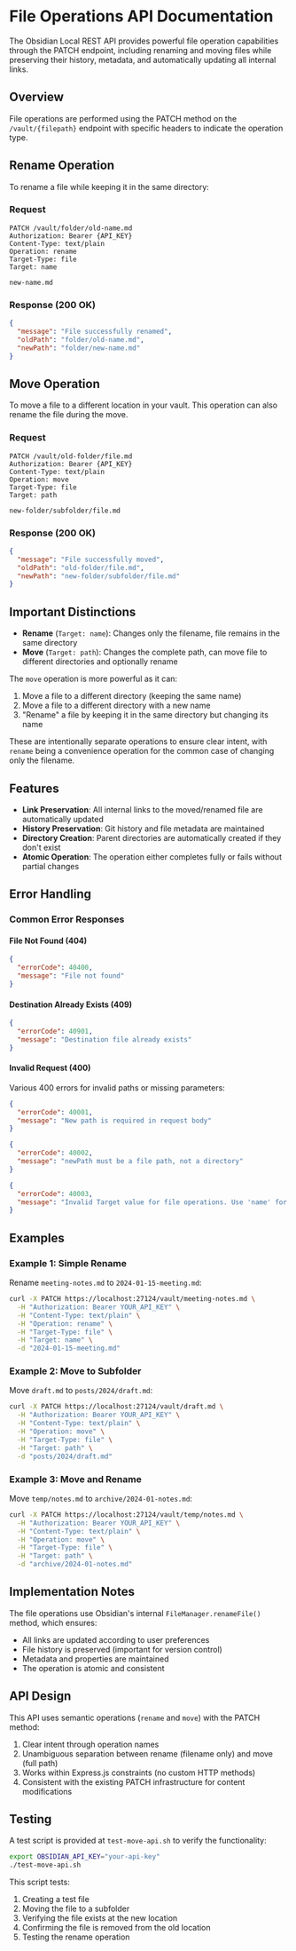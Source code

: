 # File Operations API Documentation

The Obsidian Local REST API provides powerful file operation capabilities through the PATCH endpoint, including renaming and moving files while preserving their history, metadata, and automatically updating all internal links.

## Overview

File operations are performed using the PATCH method on the `/vault/{filepath}` endpoint with specific headers to indicate the operation type.

## Rename Operation

To rename a file while keeping it in the same directory:

### Request
```http
PATCH /vault/folder/old-name.md
Authorization: Bearer {API_KEY}
Content-Type: text/plain
Operation: rename
Target-Type: file
Target: name

new-name.md
```

### Response (200 OK)
```json
{
  "message": "File successfully renamed",
  "oldPath": "folder/old-name.md",
  "newPath": "folder/new-name.md"
}
```

## Move Operation

To move a file to a different location in your vault. This operation can also rename the file during the move.

### Request
```http
PATCH /vault/old-folder/file.md
Authorization: Bearer {API_KEY}
Content-Type: text/plain
Operation: move
Target-Type: file
Target: path

new-folder/subfolder/file.md
```

### Response (200 OK)
```json
{
  "message": "File successfully moved",
  "oldPath": "old-folder/file.md",
  "newPath": "new-folder/subfolder/file.md"
}
```

## Important Distinctions

- **Rename** (`Target: name`): Changes only the filename, file remains in the same directory
- **Move** (`Target: path`): Changes the complete path, can move file to different directories and optionally rename

The `move` operation is more powerful as it can:
1. Move a file to a different directory (keeping the same name)
2. Move a file to a different directory with a new name
3. "Rename" a file by keeping it in the same directory but changing its name

These are intentionally separate operations to ensure clear intent, with `rename` being a convenience operation for the common case of changing only the filename.

## Features

- **Link Preservation**: All internal links to the moved/renamed file are automatically updated
- **History Preservation**: Git history and file metadata are maintained
- **Directory Creation**: Parent directories are automatically created if they don't exist
- **Atomic Operation**: The operation either completes fully or fails without partial changes

## Error Handling

### Common Error Responses

#### File Not Found (404)
```json
{
  "errorCode": 40400,
  "message": "File not found"
}
```

#### Destination Already Exists (409)
```json
{
  "errorCode": 40901,
  "message": "Destination file already exists"
}
```

#### Invalid Request (400)
Various 400 errors for invalid paths or missing parameters:
```json
{
  "errorCode": 40001,
  "message": "New path is required in request body"
}
```

```json
{
  "errorCode": 40002,
  "message": "newPath must be a file path, not a directory"
}
```

```json
{
  "errorCode": 40003,
  "message": "Invalid Target value for file operations. Use 'name' for rename or 'path' for move"
}
```

## Examples

### Example 1: Simple Rename
Rename `meeting-notes.md` to `2024-01-15-meeting.md`:

```bash
curl -X PATCH https://localhost:27124/vault/meeting-notes.md \
  -H "Authorization: Bearer YOUR_API_KEY" \
  -H "Content-Type: text/plain" \
  -H "Operation: rename" \
  -H "Target-Type: file" \
  -H "Target: name" \
  -d "2024-01-15-meeting.md"
```

### Example 2: Move to Subfolder
Move `draft.md` to `posts/2024/draft.md`:

```bash
curl -X PATCH https://localhost:27124/vault/draft.md \
  -H "Authorization: Bearer YOUR_API_KEY" \
  -H "Content-Type: text/plain" \
  -H "Operation: move" \
  -H "Target-Type: file" \
  -H "Target: path" \
  -d "posts/2024/draft.md"
```

### Example 3: Move and Rename
Move `temp/notes.md` to `archive/2024-01-notes.md`:

```bash
curl -X PATCH https://localhost:27124/vault/temp/notes.md \
  -H "Authorization: Bearer YOUR_API_KEY" \
  -H "Content-Type: text/plain" \
  -H "Operation: move" \
  -H "Target-Type: file" \
  -H "Target: path" \
  -d "archive/2024-01-notes.md"
```

## Implementation Notes

The file operations use Obsidian's internal `FileManager.renameFile()` method, which ensures:
- All links are updated according to user preferences
- File history is preserved (important for version control)
- Metadata and properties are maintained
- The operation is atomic and consistent

## API Design

This API uses semantic operations (`rename` and `move`) with the PATCH method:
1. Clear intent through operation names
2. Unambiguous separation between rename (filename only) and move (full path)
3. Works within Express.js constraints (no custom HTTP methods)
4. Consistent with the existing PATCH infrastructure for content modifications

## Testing

A test script is provided at `test-move-api.sh` to verify the functionality:

```bash
export OBSIDIAN_API_KEY="your-api-key"
./test-move-api.sh
```

This script tests:
1. Creating a test file
2. Moving the file to a subfolder
3. Verifying the file exists at the new location
4. Confirming the file is removed from the old location
5. Testing the rename operation